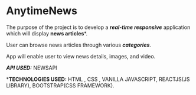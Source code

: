 # AnytimeNews

The purpose of the project is to develop a ***real-time responsive*** application which will display **news articles***.

User can browse news articles through various ***categories***.

App will enable user to view news details, images, and video.

***API USED:*** NEWSAPI

***TECHNOLOGIES USED:** HTML , CSS , VANILLA JAVASCRIPT, REACTJS(JS LIBRARY), BOOTSTRAP(CSS FRAMEWORK). 

